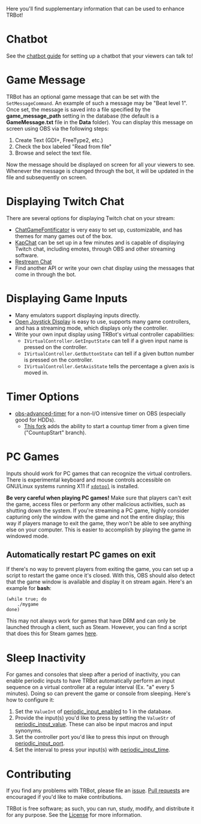 Here you'll find supplementary information that can be used to enhance TRBot! 

# Chatbot
See the [chatbot guide](./Setup-ChatterBot.md) for setting up a chatbot that your viewers can talk to!

# Game Message
TRBot has an optional game message that can be set with the `SetMessageCommand`. An example of such a message may be "Beat level 1". Once set, the message is saved into a file specified by the **game_message_path** setting in the database (the default is a **GameMessage.txt** file in the **Data** folder). You can display this message on screen using OBS via the following steps:

1. Create Text (GDI+, FreeType2, etc.)
2. Check the box labeled "Read from file"
3. Browse and select the text file.

Now the message should be displayed on screen for all your viewers to see. Whenever the message is changed through the bot, it will be updated in the file and subsequently on screen.

# Displaying Twitch Chat
There are several options for displaying Twitch chat on your stream:

* [ChatGameFontificator](https://github.com/GlitchCog/ChatGameFontificator) is very easy to set up, customizable, and has themes for many games out of the box.
* [KapChat](https://www.nightdev.com/kapchat/) can be set up in a few minutes and is capable of displaying Twitch chat, including emotes, through OBS and other streaming software.
* [Restream Chat](https://restream.io/chat)
* Find another API or write your own chat display using the messages that come in through the bot.

# Displaying Game Inputs
* Many emulators support displaying inputs directly.
* [Open Joystick Display](https://github.com/KernelZechs/open-joystick-display) is easy to use, supports many game controllers, and has a streaming mode, which displays only the controller.
* Write your own input display using TRBot's virtual controller capabilities:
  * `IVirtualController.GetInputState` can tell if a given input name is pressed on the controller.
  * `IVirtualController.GetButtonState` can tell if a given button number is pressed on the controller.
  * `IVirtualController.GetAxisState` tells the percentage a given axis is moved in. 

# Timer Options
* [obs-advanced-timer](https://github.com/cg2121/obs-advanced-timer) for a non-I/O intensive timer on OBS (especially good for HDDs).
  * [This fork](https://github.com/tdeeb/obs-advanced-timer/tree/CountupStart) adds the ability to start a countup timer from a given time ("CountupStart" branch).

# PC Games
Inputs should work for PC games that can recognize the virtual controllers. There is experimental keyboard and mouse controls accessible on GNU/Linux systems running X11 if [`xdotool`](https://www.semicomplete.com/projects/xdotool/) is installed.

**Be very careful when playing PC games!** Make sure that players can't exit the game, access files or perform any other malicious activities, such as shutting down the system. If you're streaming a PC game, highly consider capturing only the window with the game and not the entire display; this way if players manage to exit the game, they won't be able to see anything else on your computer. This is easier to accomplish by playing the game in windowed mode.

## Automatically restart PC games on exit
If there's no way to prevent players from exiting the game, you can set up a script to restart the game once it's closed. With this, OBS should also detect that the game window is available and display it on stream again. Here's an example for **bash**:
```
(while true; do 
    ./mygame
done)
```

This may not always work for games that have DRM and can only be launched through a client, such as Steam. However, you can find a script that does this for Steam games [here](../Supplementary/RestartSteamGame.sh).

# Sleep Inactivity
For games and consoles that sleep after a period of inactivity, you can enable periodic inputs to have TRBot automatically perform an input sequence on a virtual controller at a regular interval (Ex. "a" every 5 minutes). Doing so can prevent the game or console from sleeping. Here's how to configure it:

1. Set the `ValueInt` of [periodic_input_enabled](./Settings-Documentation.md#periodic_input_enabled) to 1 in the database.
2. Provide the input(s) you'd like to press by setting the `ValueStr` of [periodic_input_value](./Settings-Documentation.md#periodic_input_value). These can also be input macros and input synonyms.
3. Set the controller port you'd like to press this input on through [periodic_input_port](./Settings-Documentation.md#periodic_input_port).
4. Set the interval to press your input(s) with [periodic_input_time](./Settings-Documentation.md#periodic_input_time).

# Contributing
If you find any problems with TRBot, please file an [issue](https://github.com/teamradish/TRTwitchPlaysBot/issues). [Pull requests](https://github.com/teamradish/TRTwitchPlaysBot/pulls) are encouraged if you'd like to make contributions.

TRBot is free software; as such, you can run, study, modify, and distribute it for any purpose. See the [License](https://github.com/teamradish/TRTwitchPlaysBot/blob/master/LICENSE) for more information.
